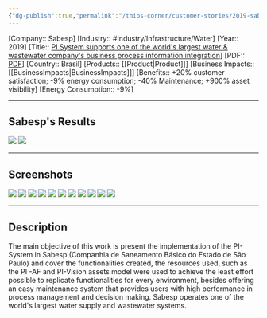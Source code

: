 ```yaml
---
{"dg-publish":true,"permalink":"/thibs-corner/customer-stories/2019-sabesp-pi-system-supports-one-of-the-world-s-largest-water-and-wastewater-company-s-business-process-information-integration/"}
---
```


[Company:: Sabesp]
[Industry:: #Industry/Infrastructure/Water]
[Year:: 2019]
[Title:: [PI System supports one of the world's largest water & wastewater company's business process information integration](https://resources.osisoft.com/presentations/sabesp-scoa-portal---pi-system-supports-one-of-the-world-s-largest-water-and-wastewater-company-s-business-process-information-integration/)]
[PDF:: [PDF](https://cdn.osisoft.com/osi/presentations/2019-uc-san-francisco/US19NA-D2FW06-IHMStefanini-Castro-Sabesp-SCOA-Portal-PI-System-supports-one-of-the-worlds.pdf)]
[Country:: Brasil]
[Products:: [[Product\|Product]]]
[Business Impacts:: [[BusinessImpacts\|BusinessImpacts]]]
[Benefits:: +20% customer satisfaction; -9% energy consumption; -40% Maintenance; +900% asset visibility]
[Energy Consumption:: -9%]
  

---
## Sabesp's Results
![](https://i.imgur.com/hIk1CGV.png)
![](https://i.imgur.com/Z2Eh8XC.png)

---
## Screenshots
![](https://i.imgur.com/9G1MXQY.png)
![](https://i.imgur.com/d1YuFGO.png)
![](https://i.imgur.com/hdaHXI0.png)
![](https://i.imgur.com/Mp6TeoD.png)
![](https://i.imgur.com/kZyiF1a.png)
![](https://i.imgur.com/oO0zWEM.png)
![](https://i.imgur.com/I3Y5oz4.png)
![](https://i.imgur.com/QflSdMI.png)
![](https://i.imgur.com/lo5f5yb.png)
![](https://i.imgur.com/AGTo6nu.png)
![](https://i.imgur.com/GE3IRgt.png)

---
## Description
The main objective of this work is present the implementation of the PI-System in Sabesp (Companhia de Saneamento Básico do Estado de São Paulo) and cover the functionalities created, the resources used, such as the PI -AF and PI-Vision assets model were used to achieve the least effort possible to replicate functionalities for every environment, besides offering an easy maintenance system that provides users with high performance in process management and decision making. Sabesp operates one of the world's largest water supply and wastewater systems.